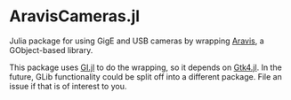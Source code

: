 # AravisCameras.jl

Julia package for using GigE and USB cameras by wrapping [Aravis](https://github.com/AravisProject/aravis), a GObject-based library.

This package uses [GI.jl](https://github.com/JuliaGtk/Gtk4.jl/tree/main/GI) to do the wrapping, so it depends on [Gtk4.jl](https://github.com/JuliaGtk/Gtk4.jl). In the future, GLib functionality could be split off into a different package. File an issue if that is of interest to you.

